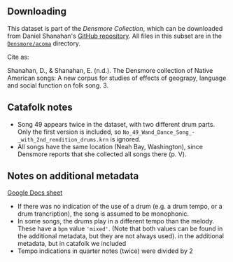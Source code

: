 
Downloading
-----------

This dataset is part of the *Densmore Collection*, which can be downloaded from Daniel Shanahan's [GitHub repository](https://github.com/shanahdt/densmore/). 
All files in this subset are in the [`Densmore/acoma`](https://github.com/shanahdt/densmore/tree/master/Densmore/acoma) directory.

Cite as:

Shanahan, D., & Shanahan, E. (n.d.). The Densmore collection of Native American songs: A new corpus for studies of effects of geograpy, language and social function on folk song. 3.

Catafolk notes
--------------

- Song 49 appears twice in the dataset, with two different drum parts. 
    Only the first version is included, so `No_49_Wand_Dance_Song_-_with_2nd_rendition_drums.krn` is
    ignored.
- All songs have the same location (Neah Bay, Washington), since 
Densmore reports that she collected all songs there (p. V).


Notes on additional metadata
----------------------------

[Google Docs sheet](https://docs.google.com/spreadsheets/d/1uzxubs3CQsWIwBBVZgmlWY7vN9xISJ1W5GNxYKsed_U)

- If there was no indication of the use of a drum (e.g. a drum tempo, or a drum trancription),
    the song is assumed to be monophonic.
- In some songs, the drums play in a different tempo than the melody. These have a `bpm` 
value `'mixed'`. (Note that both values can be found in the additional metadata, but they
are not always used).
in the additional metadata, but in catafolk we included
- Tempo indications in quarter notes (twice) were divided by 2

